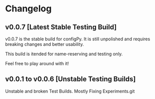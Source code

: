 # Changelog

## v0.0.7 [Latest Stable Testing Build]

v0.0.7 is the stable build for configPy. It is still unpolished and requires breaking changes and better usability. 

This build is itended for name-reserving and testing only.

Feel free to play around with it!

## v0.0.1 to v0.0.6 [Unstable Testing Builds]

Unstable and broken Test Builds. Mostly Fixing Experiments.git